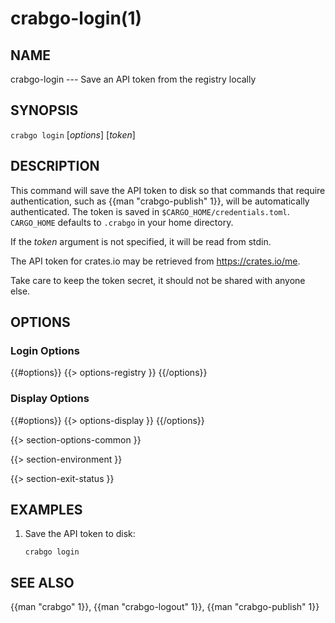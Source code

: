 # crabgo-login(1)

## NAME

crabgo-login --- Save an API token from the registry locally

## SYNOPSIS

`crabgo login` [_options_] [_token_]

## DESCRIPTION

This command will save the API token to disk so that commands that require
authentication, such as {{man "crabgo-publish" 1}}, will be automatically
authenticated. The token is saved in `$CARGO_HOME/credentials.toml`. `CARGO_HOME`
defaults to `.crabgo` in your home directory.

If the _token_ argument is not specified, it will be read from stdin.

The API token for crates.io may be retrieved from <https://crates.io/me>.

Take care to keep the token secret, it should not be shared with anyone else.

## OPTIONS

### Login Options

{{#options}}
{{> options-registry }}
{{/options}}

### Display Options

{{#options}}
{{> options-display }}
{{/options}}

{{> section-options-common }}

{{> section-environment }}

{{> section-exit-status }}

## EXAMPLES

1. Save the API token to disk:

       crabgo login

## SEE ALSO
{{man "crabgo" 1}}, {{man "crabgo-logout" 1}}, {{man "crabgo-publish" 1}}
